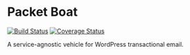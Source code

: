 # Packet Boat

[![Build Status](https://travis-ci.org/bight/packetboat.svg?branch=development)](https://travis-ci.org/bight/packetboat
)
[![Coverage Status](https://coveralls.io/repos/bight/packetboat/badge.svg?branch=development&service=github)](https://coveralls.io/github/bight/packetboat?branch=development)

A service-agnostic vehicle for WordPress transactional email.
